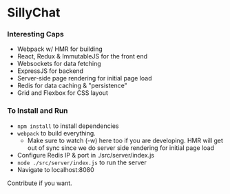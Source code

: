# SillyChat

### Interesting Caps

* Webpack w/ HMR for building
* React, Redux & ImmutableJS for the front end
* Websockets for data fetching
* ExpressJS for backend
* Server-side page rendering for initial page load
* Redis for data caching & "persistence"
* Grid and Flexbox for CSS layout


### To Install and Run

* ```npm install``` to install dependencies
* ```webpack``` to build everything.
    * Make sure to watch (-w) here too if you are developing.  HMR will get out of sync since we do server side rendering for initial page load
* Configure Redis IP & port in ./src/server/index.js
* ```node ./src/server/index.js``` to run the server
* Navigate to localhost:8080

Contribute if you want.